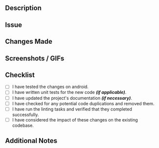 ## Description
<!-- Describe the purpose and changes introduced by this pull request. -->

## Issue
<!-- Link to the related issue(s) if applicable. -->

## Changes Made
<!-- List the main changes made in this pull request. -->

## Screenshots / GIFs
<!-- Add any relevant screenshots or GIFs showcasing the changes (if applicable). -->

## Checklist
<!-- Mark the completed items with [x] and provide any additional comments when necessary. -->
- [ ] I have tested the changes on android.
- [ ] I have written unit tests for the new code ___(if applicable)___.
- [ ] I have updated the project's documentation ___(if necessary)___.
- [ ] I have checked for any potential code duplications and removed them.
- [ ] I have run the linting tasks and verified that they completed successfully.
- [ ] I have considered the impact of these changes on the existing codebase.

## Additional Notes
<!-- Add any other relevant information or notes that may be helpful for the code review. -->

<!-- Feel free to add any additional sections that may be specific to your project. -->